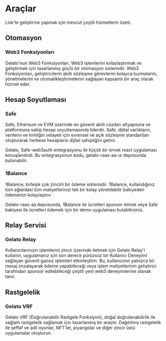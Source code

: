 # Araçlar
Lisk'te geliştirme yapmak için mevcut çeşitli hizmetlerin özeti.

## Otomasyon
### Web3 Fonksiyonları
Gelato'nun Web3 Fonksiyonları, Web3 işlemlerini kolaylaştırmak ve geliştirmek için tasarlanmış güçlü bir otomasyon sistemidir. Web3 Fonksiyonları, geliştiricilerin akıllı sözleşme görevlerini kolayca kurmalarını, yönetmelerini ve otomatikleştirmelerini sağlayan kapsamlı bir araç olarak hizmet eder.

## Hesap Soyutlaması
### Safe
Safe, Ethereum ve EVM üzerinde en güvenli akıllı cüzdan altyapısına ve platformuna sahip hesap soyutlamasında liderdir. Safe, dijital varlıkların, verilerin ve kimliğin velayeti için evrensel ve açık sözleşme standartları oluşturarak herkese hesapların dijital sahipliğini getirir.

Gelato, Safe-web3auth entegrasyonu ile küçük bir örnek react uygulaması konuşlandırdı. Bu entegrasyonun kodu, gelato-raas-aa-ui deposunda bulunabilir.

### 1Balance
1Balance, birleşik çok zincirli bir ödeme sistemidir. 1Balance, kullandığınız tüm ağlardaki tüm maliyetlerinizi tek bir kolay yönetilebilir bakiyeden ödemenizi kolaylaştırır.

Gelato-raas-aa deposunda, 1Balance ile ücretleri sponsor etmek veya Safe bakiyesi ile ücretleri ödemek için bir demo uygulaması bulabilirsiniz.

## Relay Servisi
### Gelato Relay
Kullanıcılarınızın işlemlerini zincir üzerinde iletmek için Gelato Relay'i kullanın, uygulamanız için son derece pürüzsüz bir Kullanıcı Deneyimi sağlayan güvenli gazsız işlemleri etkinleştirin. Bu, kullanıcının yalnızca bir mesaj imzalayarak ödeme yapabileceği veya işlem maliyetlerinin geliştirici tarafından sponsor edilebileceği çeşitli yeni web3 deneyimlerine olanak tanır.

## Rastgelelik
### Gelato VRF
Gelato VRF (Doğrulanabilir Rastgele Fonksiyon), doğal doğrulanabilirlik ile sağlam rastgelelik sağlamak için tasarlanmış bir araçtır. Dağıtılmış rastgelelik ile şeffaf ve adil oyunlar, NFT'ler, piyangolar ve diğer zincir üstü uygulamalar oluşturun.